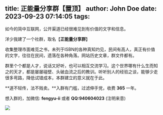 title: 正能量分享群【置顶】
author: John Doe
date: 2023-09-23 07:14:05
tags:
---
如今的简中互联网，公开渠道已经很难见到有价值的文字和信息。<!--more-->

洋少我建了一个社群，取名【**正能量分享群**】

收集整理市面难觅之书，未列于ISBN的各种真知灼见，民间有高人，真正有价值的文字，往往在民间，遗落在各种角落。网站历史文章，群文件都有。

群里个个都是人才，说话又好听，也可以相互交流学习。这个世界哪有什么生而知之的天才，都是屡屡碰壁、头破血流之后的教训。听听别人的经验之谈，能够少走很多弯路，降低试错成本，本群建立的意义就在于此。

**道不轻传，法不贱卖。**入群有门槛，过滤伸手党，收费 **365** 一年。

想入群的，加微信: **fengyu-ii**  或者 **QQ:940604023**  (注明来意)

![](/images/fengyu.jpg)



